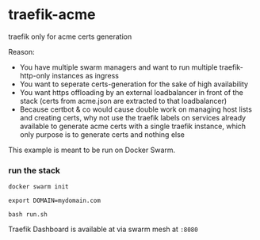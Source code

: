 # traefik-acme
traefik only for acme certs generation

Reason: 

- You have multiple swarm managers and want to run multiple traefik-http-only instances as ingress
- You want to seperate certs-generation for the sake of high availability
- You want https offloading by an external loadbalancer in front of the stack (certs from acme.json are extracted to that loadbalancer)
- Because certbot & co would cause double work on managing host lists and creating certs, why not use the traefik labels on services already available to generate acme certs with a single traefik instance, which only purpose is to generate certs and nothing else

This example is meant to be run on Docker Swarm.

### run the stack

```
docker swarm init

export DOMAIN=mydomain.com

bash run.sh
```

Traefik Dashboard is available at via swarm mesh at `:8080`
